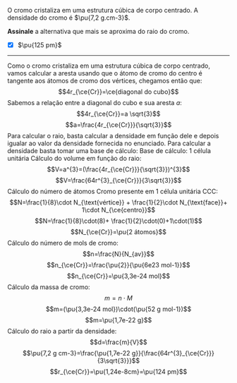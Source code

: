O cromo cristaliza em uma estrutura cúbica de corpo centrado. A densidade do cromo é $\pu{7,2 g.cm-3}$.

**Assinale** a alternativa que mais se aproxima do raio do cromo.

- [x] $\pu{125 pm}$

---

Como o cromo cristaliza em uma estrutura cúbica de corpo centrado, vamos calcular a aresta usando que o átomo de cromo do centro é tangente aos átomos de cromo dos vértices, chegamos então que:
$$4r_{\ce{Cr}}=\ce{diagonal do cubo}$$
Sabemos a relação entre a diagonal do cubo e sua aresta $a$:
$$4r_{\ce{Cr}}=a \sqrt{3}$$
$$a=\frac{4r_{\ce{Cr}}}{\sqrt{3}}$$
Para calcular o raio, basta calcular a densidade em função dele e depois igualar ao valor da densidade fornecida no enunciado.
Para calcular a densidade basta tomar uma base de cálculo:
Base de cálculo: 1 célula unitária
Cálculo do volume em função do raio:
$$V=a^{3}=(\frac{4r_{\ce{Cr}}}{\sqrt{3}})^{3}$$
$$V=\frac{64r^{3}_{\ce{Cr}}}{3\sqrt{3}}$$
Cálculo do número de átomos Cromo presente em 1 célula unitária CCC:
$$N=\frac{1}{8}\cdot N_{\text{vértice}} + \frac{1}{2}\cdot N_{\text{face}}+ 1\cdot N_{\ce{centro}}$$
$$N=\frac{1}{8}\cdot(8)+ \frac{1}{2}\cdot(0)+1\cdot(1)$$
$$N_{\ce{Cr}}=\pu{2 átomos}$$
Cálculo do número de mols de cromo:
$$n=\frac{N}{N_{av}}$$
$$n_{\ce{Cr}}=\frac{\pu{2}}{\pu{6e23 mol-1}}$$
$$n_{\ce{Cr}}=\pu{3,3e-24 mol}$$
Cálculo da massa de cromo:
$$m=n \cdot M$$
$$m=(\pu{3,3e-24 mol})\cdot(\pu{52 g mol-1})$$
$$m=\pu{1,7e-22 g}$$
Cálculo do raio a partir da densidade:
$$d=\frac{m}{V}$$
$$\pu{7,2 g cm-3}=\frac{\pu{1,7e-22 g}}{\frac{64r^{3}_{\ce{Cr}}}{3\sqrt{3}}}$$
$$r_{\ce{Cr}}=\pu{1,24e-8cm}=\pu{124 pm}$$
